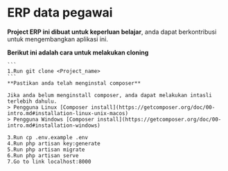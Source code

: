# ERP data pegawai

**Project ERP ini dibuat untuk keperluan belajar**, anda dapat berkontribusi untuk mengembangkan aplikasi ini.

**Berikut ini adalah cara untuk melakukan cloning**
 
    ``` 
    1.Run git clone <Project_name>
    ```
    **Pastikan anda telah menginstal composer** 
    
    Jika anda belum menginstall composer, anda dapat melakukan intasli terlebih dahulu.
    > Pengguna Linux [Composer install](https://getcomposer.org/doc/00-intro.md#installation-linux-unix-macos)
    > Pengguna Windows [Composer install](https://getcomposer.org/doc/00-intro.md#installation-windows)
    
    3.Run cp .env.example .env
    4.Run php artisan key:generate
    5.Run php artisan migrate
    6.Run php artisan serve
    7.Go to link localhost:8000
 
